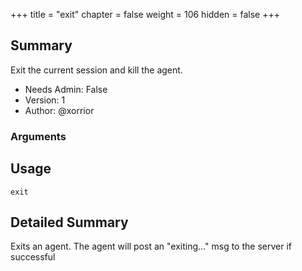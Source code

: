+++
title = "exit"
chapter = false
weight = 106
hidden = false
+++

## Summary
Exit the current session and kill the agent.

  
- Needs Admin: False  
- Version: 1  
- Author: @xorrior  

### Arguments

## Usage

```
exit
```


## Detailed Summary

Exits an agent. The agent will post an "exiting..." msg to the server if successful